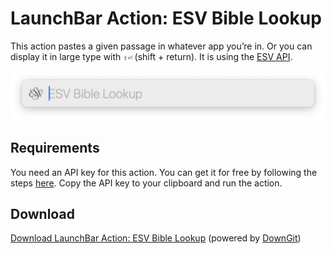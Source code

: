 # LaunchBar Action: ESV Bible Lookup

This action pastes a given passage in whatever app you’re in. Or you can display it in large type with `⇧⏎` (shift + return). 
It is using the [ESV API](https://api.esv.org/docs/passage-text/).
 
<img src="esv.png" width="600"/> 

## Requirements 

You need an API key for this action. You can get it for free by following the steps [here](https://api.esv.org/account/create-application/). Copy the API key to your clipboard and run the action.

## Download

[Download LaunchBar Action: ESV Bible Lookup](https://minhaskamal.github.io/DownGit/#/home?url=https://github.com/Ptujec/LaunchBar/tree/master/ESV-Lookup) (powered by [DownGit](https://github.com/MinhasKamal/DownGit))